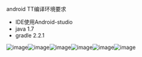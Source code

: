 android TT编译环境要求
* IDE使用Android-studio 
* java 1.7
* gradle 2.2.1


![image](https://github.com/hd1df0011/TeamTalk/blob/master/android/welcome.jpg)![image](https://github.com/hd1df0011/TeamTalk/blob/master/android/login.png)![image](https://github.com/hd1df0011/TeamTalk/blob/master/android/system_settings.png)![image](https://github.com/hd1df0011/TeamTalk/blob/master/android/session.png)![image](https://github.com/hd1df0011/TeamTalk/blob/master/android/addressbook.png)![image](https://github.com/hd1df0011/TeamTalk/blob/master/android/my.png)





